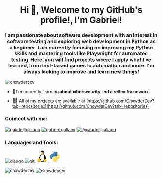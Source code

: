 <h1 align="center">Hi 👋, Welcome to my GitHub's profile!, I'm Gabriel!</h1>
<h3 align="center">I am passionate about software development with an interest in software testing and exploring web development in Python as a beginner. I am currently focusing on improving my Python skills and mastering tools like Playwright for automated testing. Here, you will find projects where I apply what I’ve learned, from text-based games to automation and more. I'm always looking to improve and learn new things!</h3>

<p align="left"> <img src="https://komarev.com/ghpvc/?username=chowderdev&label=Profile%20views&color=0e75b6&style=flat" alt="chowderdev" /> </p>

- 🌱 I’m currently learning **about cibersecurity and a reflex framework.**

- 👨‍💻 All of my projects are available at [https://github.com/ChowderDev?tab=repositories](https://github.com/ChowderDev?tab=repositories)

<h3 align="left">Connect with me:</h3>
<p align="left">
<a href="https://linkedin.com/in/gabrieljjgaliano" target="blank"><img align="center" src="https://raw.githubusercontent.com/rahuldkjain/github-profile-readme-generator/master/src/images/icons/Social/linked-in-alt.svg" alt="gabrieljjgaliano" height="30" width="40" /></a>
<a href="https://fb.com/gabriel galiano" target="blank"><img align="center" src="https://raw.githubusercontent.com/rahuldkjain/github-profile-readme-generator/master/src/images/icons/Social/facebook.svg" alt="gabriel galiano" height="30" width="40" /></a>
<a href="https://instagram.com/@gabrieljjgaliano" target="blank"><img align="center" src="https://raw.githubusercontent.com/rahuldkjain/github-profile-readme-generator/master/src/images/icons/Social/instagram.svg" alt="@gabrieljjgaliano" height="30" width="40" /></a>
</p>

<h3 align="left">Languages and Tools:</h3>
<p align="left"> <a href="https://www.djangoproject.com/" target="_blank" rel="noreferrer"> <img src="https://cdn.worldvectorlogo.com/logos/django.svg" alt="django" width="40" height="40"/> </a> <a href="https://git-scm.com/" target="_blank" rel="noreferrer"> <img src="https://www.vectorlogo.zone/logos/git-scm/git-scm-icon.svg" alt="git" width="40" height="40"/> </a> <a href="https://www.linux.org/" target="_blank" rel="noreferrer"> <img src="https://raw.githubusercontent.com/devicons/devicon/master/icons/linux/linux-original.svg" alt="linux" width="40" height="40"/> </a> <a href="https://www.python.org" target="_blank" rel="noreferrer"> <img src="https://raw.githubusercontent.com/devicons/devicon/master/icons/python/python-original.svg" alt="python" width="40" height="40"/> </a> </p>

<p><img align="left" src="https://github-readme-stats.vercel.app/api/top-langs?username=chowderdev&show_icons=true&locale=en&layout=compact" alt="chowderdev" /></p>

<p>&nbsp;<img align="center" src="https://github-readme-stats.vercel.app/api?username=chowderdev&show_icons=true&locale=en" alt="chowderdev" /></p>
